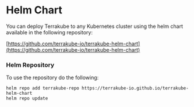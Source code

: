 # Helm Chart

You can deploy Terrakube to any Kubernetes cluster using the helm chart available in the following repository:

[https://github.com/terrakube-io/terrakube-helm-chart](https://github.com/terrakube-io/terrakube-helm-chart)

### Helm Repository

To use the repository do the following:

```
helm repo add terrakube-repo https://terrakube-io.github.io/terrakube-helm-chart
helm repo update
```
